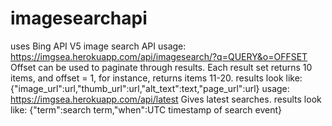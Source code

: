 # imagesearchapi

uses Bing API V5 image search API
usage: https://imgsea.herokuapp.com/api/imagesearch/?q=QUERY&o=OFFSET
Offset can be used to paginate through results. Each result set returns 10 items, and offset = 1, for instance, returns items 11-20.
results look like: {"image_url":url,"thumb_url":url,"alt_text":text,"page_url":url} usage: https://imgsea.herokuapp.com/api/latest
Gives latest searches.
results look like: {"term":search term,"when":UTC timestamp of search event}
